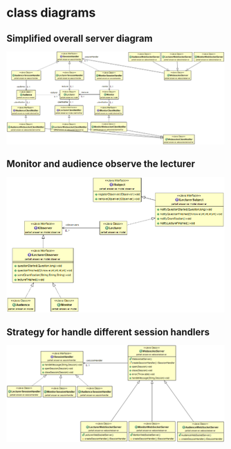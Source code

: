 # class diagrams #

## Simplified overall server diagram
<p align="center">
  <img src="parball-arsSimpleCD.png">
</p>

## Monitor and audience observe the lecturer
<p align="center">
  <img src="parball-arsObserverCD.png">
</p>

## Strategy for handle different session handlers
<p align="center">
  <img src="parball-arsStrategyCD.png">
</p>
